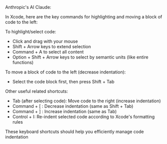 Anthropic's AI Claude:

In Xcode, here are the key commands for highlighting and moving a block of code to the left:

To highlight/select code:
- Click and drag with your mouse
- Shift + Arrow keys to extend selection
- Command + A to select all content
- Option + Shift + Arrow keys to select by semantic units (like entire functions)

To move a block of code to the left (decrease indentation):
- Select the code block first, then press Shift + Tab

Other useful related shortcuts:
- Tab (after selecting code): Move code to the right (increase indentation)
- Command + [ : Decrease indentation (same as Shift + Tab)
- Command + ] : Increase indentation (same as Tab)
- Control + I: Re-indent selected code according to Xcode's formatting rules

These keyboard shortcuts should help you efficiently manage code indentation

